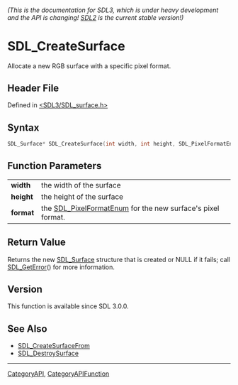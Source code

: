 ###### (This is the documentation for SDL3, which is under heavy development and the API is changing! [SDL2](https://wiki.libsdl.org/SDL2/) is the current stable version!)
# SDL_CreateSurface

Allocate a new RGB surface with a specific pixel format.

## Header File

Defined in [<SDL3/SDL_surface.h>](https://github.com/libsdl-org/SDL/blob/main/include/SDL3/SDL_surface.h)

## Syntax

```c
SDL_Surface* SDL_CreateSurface(int width, int height, SDL_PixelFormatEnum format);

```

## Function Parameters

|                |                                                                                    |
| -------------- | ---------------------------------------------------------------------------------- |
| **width**      | the width of the surface                                                           |
| **height**     | the height of the surface                                                          |
| **format**     | the [SDL_PixelFormatEnum](SDL_PixelFormatEnum) for the new surface's pixel format. |

## Return Value

Returns the new [SDL_Surface](SDL_Surface) structure that is created or
NULL if it fails; call [SDL_GetError](SDL_GetError)() for more information.

## Version

This function is available since SDL 3.0.0.

## See Also

* [SDL_CreateSurfaceFrom](SDL_CreateSurfaceFrom)
* [SDL_DestroySurface](SDL_DestroySurface)

----
[CategoryAPI](CategoryAPI), [CategoryAPIFunction](CategoryAPIFunction)

